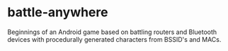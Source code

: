battle-anywhere
===============

Beginnings of an Android game based on battling routers and Bluetooth devices with procedurally generated characters from BSSID's and MACs.